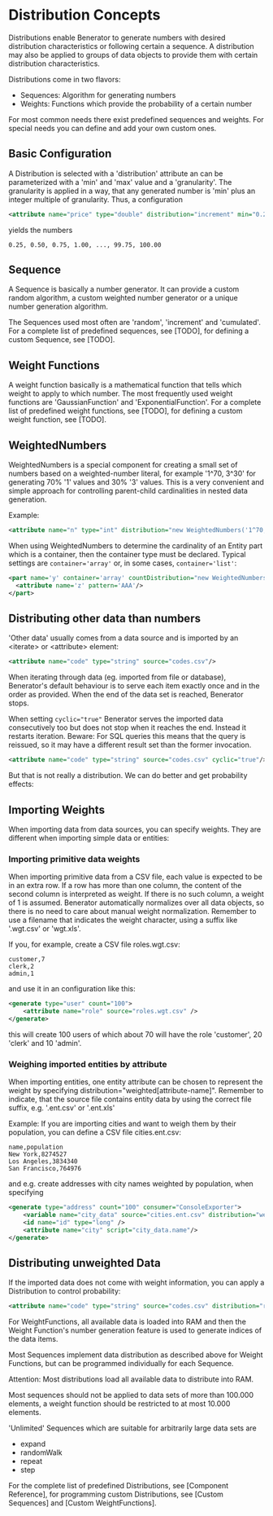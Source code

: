 # Distribution Concepts

Distributions enable Benerator to generate numbers with desired distribution characteristics or 
following certain a sequence. A distribution may also be applied to groups of data objects to 
provide them with certain distribution characteristics.

Distributions come in two flavors:
- Sequences: Algorithm for generating numbers
- Weights: Functions which provide the probability of a certain number

For most common needs there exist predefined sequences and weights. 
For special needs you can define and add your own custom ones.

## Basic Configuration

A Distribution is selected with a 'distribution' attribute an can be parameterized with a 
'min' and 'max' value and a 'granularity'. The granularity is applied in a way, 
that any generated number is 'min' plus an integer multiple of granularity. 
Thus, a configuration 

```xml
<attribute name="price" type="double" distribution="increment" min="0.25" max="100" granularity="0.25"/>
```

yields the numbers  

```
0.25, 0.50, 0.75, 1.00, ..., 99.75, 100.00
```


## Sequence

A Sequence is basically a number generator. It can provide a custom random algorithm, 
a custom weighted number generator or a unique number generation algorithm.

The Sequences used most often are 'random', 'increment' and 'cumulated'. 
For a complete list of predefined sequences, see [TODO], 
for defining a custom Sequence, see [TODO].


## Weight Functions

A weight function basically is a mathematical function that tells which weight 
to apply to which number.
The most frequently used weight functions are 'GaussianFunction' 
and 'ExponentialFunction'.
For a complete list of predefined weight functions, see [TODO],
for defining a custom weight function, see [TODO].


## WeightedNumbers

WeightedNumbers is a special component for creating a small set of numbers 
based on a weighted-number literal, for example '1^70, 3^30' for generating 70% 
'1' values and 30% '3' values. 
This is a very convenient and simple approach for controlling parent-child cardinalities 
in nested data generation.

Example:

```xml
<attribute name="n" type="int" distribution="new WeightedNumbers('1^70,3^30')"/>
```

When using WeightedNumbers to determine the cardinality of an Entity part which is a container,
then the container type must be declared. Typical settings are `container='array'` 
or, in some cases, `container='list'`: 

```xml
<part name='y' container='array' countDistribution="new WeightedNumbers('0^70,1^20,2^10')">
  <attribute name='z' pattern='AAA'/>
</part>
```


## Distributing other data than numbers

'Other data' usually comes from a data source and is imported by an 
&lt;iterate&gt; or &lt;attribute&gt; element:

```xml
<attribute name="code" type="string" source="codes.csv"/>
```

When iterating through data (eg. imported from file or database), Benerator's
default behaviour is to serve each item exactly once and in the order as provided. 
When the end of the data set is reached, Benerator stops.

When setting ```cyclic="true"``` Benerator serves the imported data consecutively too
but does not stop when it reaches the end. Instead it restarts iteration.
Beware: For SQL queries this means that the query is reissued, so it may have
a different result set than the former invocation.

```xml
<attribute name="code" type="string" source="codes.csv" cyclic="true"/>
```

But that is not really a distribution. We can do better and get probability effects:


## Importing Weights

When importing data from data sources, you can specify weights. 
They are different when importing simple data or entities:


### Importing primitive data weights

When importing primitive data from a CSV file, each value is expected to be in an extra row. If a row has more than one column, the content of the
second column is interpreted as weight. If there is no such column, a weight of 1 is assumed. Benerator automatically normalizes over all data
objects, so there is no need to care about manual weight normalization. Remember to use a filename that indicates the weight character, using a suffix
like '.wgt.csv' or 'wgt.xls'.

If you, for example, create a CSV file roles.wgt.csv:

```
customer,7
clerk,2
admin,1
```

and use it in an configuration like this:

```xml
<generate type="user" count="100">
    <attribute name="role" source="roles.wgt.csv" />
</generate>
```

this will create 100 users of which about 70 will have the role 'customer', 20 'clerk' and 10 'admin'.


### Weighing imported entities by attribute

When importing entities, one entity attribute can be chosen to represent the weight
by specifying distribution="weighted[attribute-name]".
Remember to indicate, that the source file contains entity data by using the correct
file suffix, e.g. '.ent.csv' or '.ent.xls'

Example: If you are importing cities and want to weigh them by their population,
you can define a CSV file cities.ent.csv:

```
name,population
New York,8274527
Los Angeles,3834340
San Francisco,764976
```

and e.g. create addresses with city names weighted by population, when specifying

```xml
<generate type="address" count="100" consumer="ConsoleExporter">
    <variable name="city_data" source="cities.ent.csv" distribution="weighted[population]"/>
    <id name="id" type="long" />
    <attribute name="city" script="city_data.name"/>
</generate>
```


## Distributing unweighted Data

If the imported data does not come with weight information, you can apply a Distribution 
to control probability:

```xml
<attribute name="code" type="string" source="codes.csv" distribution="random"/>
```

For WeightFunctions, all available data is loaded into RAM and then the Weight Function's 
number generation feature is used to generate indices of the data items. 

Most Sequences implement data distribution as described above for Weight Functions, 
but can be programmed individually for each Sequence.
 
Attention: Most distributions load all available data to distribute into RAM. 

Most sequences should not be applied to data sets of more than 100.000 elements, 
a weight function should be restricted to at most 10.000 elements.

'Unlimited' Sequences which are suitable for arbitrarily large data sets are
- expand
- randomWalk
- repeat
- step

For the complete list of predefined Distributions, see [Component Reference], for programming custom 
Distributions, see [Custom Sequences] and [Custom WeightFunctions].
